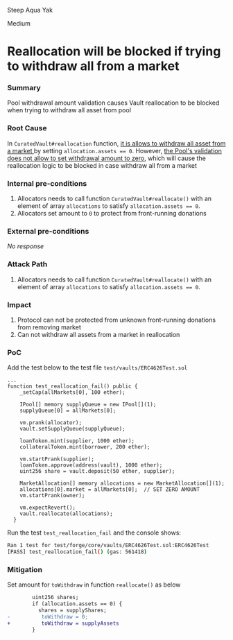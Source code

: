 Steep Aqua Yak

Medium

# Reallocation will be blocked if trying to withdraw all from a market

### Summary

Pool withdrawal amount validation causes Vault reallocation to be blocked when trying to withdraw all asset from pool

### Root Cause

In `CuratedVault#reallocation` function, [it is allows to withdraw all asset from a market ](https://github.com/sherlock-audit/2024-06-new-scope/blob/main/zerolend-one/contracts/core/vaults/CuratedVault.sol#L246-L251) by setting `allocation.assets == 0`.
However, [the Pool's validation does not allow to set withdrawal amount to zero](https://github.com/sherlock-audit/2024-06-new-scope/blob/main/zerolend-one/contracts/core/pool/logic/ValidationLogic.sol#L96-L99), which will cause the reallocation logic to be blocked in case withdraw all from a market

### Internal pre-conditions

1. Allocators needs to call function `CuratedVault#reallocate()` with an element of array `allocations` to satisfy `allocation.assets == 0`.
2. Allocators set amount to `0` to protect from front-running donations

### External pre-conditions

_No response_

### Attack Path

1. Allocators needs to call function `CuratedVault#reallocate()` with an element of array `allocations` to satisfy `allocation.assets == 0`. 

### Impact

1. Protocol can not be protected from unknown front-running donations from removing market
2. Can not withdraw all assets from a market in reallocation

### PoC

Add the test below to the test file `test/vaults/ERC4626Test.sol`
```solidity
... 
function test_reallocation_fail() public {
    _setCap(allMarkets[0], 100 ether);

    IPool[] memory supplyQueue = new IPool[](1);
    supplyQueue[0] = allMarkets[0];

    vm.prank(allocator);
    vault.setSupplyQueue(supplyQueue);

    loanToken.mint(supplier, 1000 ether);
    collateralToken.mint(borrower, 200 ether);

    vm.startPrank(supplier);
    loanToken.approve(address(vault), 1000 ether);
    uint256 share = vault.deposit(50 ether, supplier);

    MarketAllocation[] memory allocations = new MarketAllocation[](1);
    allocations[0].market = allMarkets[0];  // SET ZERO AMOUNT
    vm.startPrank(owner);

    vm.expectRevert();
    vault.reallocate(allocations);
  }
```

Run the test `test_reallocation_fail` and the console shows:
```bash
Ran 1 test for test/forge/core/vaults/ERC4626Test.sol:ERC4626Test
[PASS] test_reallocation_fail() (gas: 561418)
```

### Mitigation

Set amount for `toWithdraw` in function `reallocate()` as below
```diff
        uint256 shares;
        if (allocation.assets == 0) {
          shares = supplyShares;
-          toWithdraw = 0;
+          toWithdraw = supplyAssets
        }
```